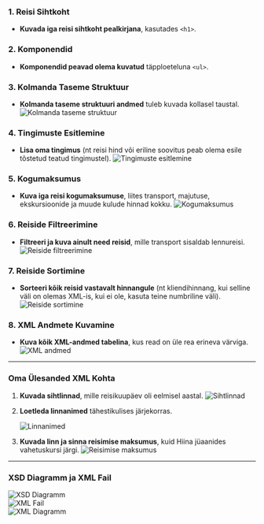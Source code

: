 ### 1. Reisi Sihtkoht
- **Kuvada iga reisi sihtkoht pealkirjana**, kasutades `<h1>`.

### 2. Komponendid
- **Komponendid peavad olema kuvatud** täpploeteluna `<ul>`.

### 3. Kolmanda Taseme Struktuur
- **Kolmanda taseme struktuuri andmed** tuleb kuvada kollasel taustal.
  ![Kolmanda taseme struktuur](https://github.com/user-attachments/assets/6d40ff14-76ce-480e-a033-bccff18df4da)
  
### 4. Tingimuste Esitlemine
- **Lisa oma tingimus** (nt reisi hind või eriline soovitus peab olema esile tõstetud teatud tingimustel).
  ![Tingimuste esitlemine](https://github.com/user-attachments/assets/19bc3aae-ec81-45d9-a961-d15e14502d39)

### 5. Kogumaksumus
- **Kuva iga reisi kogumaksumuse**, liites transport, majutuse, ekskursioonide ja muude kulude hinnad kokku.
  ![Kogumaksumus](https://github.com/user-attachments/assets/8ddf23c3-19a8-4abb-84cb-42915bfd73ed)

### 6. Reiside Filtreerimine
- **Filtreeri ja kuva ainult need reisid**, mille transport sisaldab lennureisi.
  ![Reiside filtreerimine](https://github.com/user-attachments/assets/11a1fafa-8663-4565-9bc4-80d0a792d42f)

### 7. Reiside Sortimine
- **Sorteeri kõik reisid vastavalt hinnangule** (nt kliendihinnang, kui selline väli on olemas XML-is, kui ei ole, kasuta teine numbriline väli).
  ![Reiside sortimine](https://github.com/user-attachments/assets/a8862d0c-844d-4203-90e2-7465a2ad3e0e)

### 8. XML Andmete Kuvamine
- **Kuva kõik XML-andmed tabelina**, kus read on üle rea erineva värviga.
  ![XML andmed](https://github.com/user-attachments/assets/fffd929e-30be-4097-b256-5e7997224f35)

---

### Oma Ülesanded XML Kohta

1. **Kuvada sihtlinnad**, mille reisikuupäev oli eelmisel aastal.
   ![Sihtlinnad](https://github.com/user-attachments/assets/46c3daa4-5993-48db-a1ab-e9db62722e8d)

2. **Loetleda linnanimed** tähestikulises järjekorras.
   
   ![Linnanimed](https://github.com/user-attachments/assets/2eacfcad-2cc7-4b62-b804-2d75ab04e2c5)

4. **Kuvada linn ja sinna reisimise maksumus**, kuid Hiina jüaanides vahetuskursi järgi.
   ![Reisimise maksumus](https://github.com/user-attachments/assets/978bf2b6-66b5-4de0-8e38-5c176663cbfd)

---

### XSD Diagramm ja XML Fail
![XSD Diagramm](https://github.com/user-attachments/assets/b289b6f7-0f92-4fb4-98d5-05a9f2784168)  
![XML Fail](https://github.com/user-attachments/assets/885586d7-cfe8-49e8-9830-51c45bb29e0c)  
![XML Diagramm](https://github.com/user-attachments/assets/82c0fd42-a09b-4ee8-95ca-0ceac95bc7ce)
